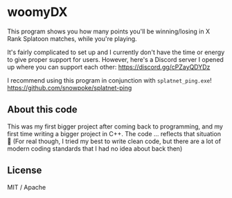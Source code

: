 # woomyDX
This program shows you how many points you'll be winning/losing in X Rank Splatoon matches, while you're playing.

It's fairly complicated to set up and I currently don't have the time or energy to give proper support for users.
However, here's a Discord server I opened up where you can support each other: https://discord.gg/cPZayQDYDz

I recommend using this program in conjunction with `splatnet_ping.exe`! https://github.com/snowpoke/splatnet-ping

## About this code
This was my first bigger project after coming back to programming, and my first time writing a bigger project in C++.
The code ... reflects that situation 🍝 (For real though, I tried my best to write clean code, but there are a lot of modern coding standards that I had no idea about back then)

## License
MIT / Apache
